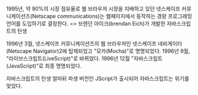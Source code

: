 1995년, 약 90%의 시장 점유율로 웹 브라우저 시장을 지배하고 있던 넷스케이프 커뮤니케이션즈(Netscape communications)는 웹페이지에서 동작하는 경량 프로그래밍 언어를 도입하기로 결정한다.
=> 브렌던 아이크(brendan Eich)가 개발한 자바스크립트의 탄생

1996년 3월, 넷스케이프 커뮤니케이션즈의 웹 브라우저인 넷스케이프 네비게이터(Netscape Navigator)2에 탑제되었고 "모카(Mocha)"로 명명되었다.
1996년 9월, "라이브스크립트(LiveScript)"로 바뀌었다.
1996년 12월 "자바스크립트(JavaScript)"로 최종 명명되었다.

자바스크립트의 탄생 얼마뒤 파생 버전인 JScript가 출시되어 자바스크립트는 위기를 맞았다.